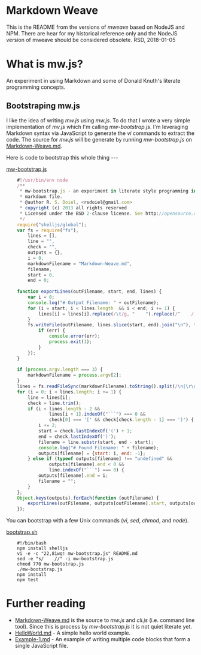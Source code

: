 Markdown Weave
==============

This is the README from the versions of _mweave_ based on NodeJS and NPM. There are hear
for my historical reference only and the NodeJS version of mweave should be considered
obsolete. RSD, 2018-01-05

# What is mw.js?

An experiment in using Markdown and some of Donald Knuth's literate
programming concepts.


## Bootstraping mw.js

I like the idea of writing _mw.js_ using _mw.js_.  To do that I wrote a 
very simple implementation of _mv.js_ which I'm calling _mw-bootstrap.js_.
I'm leveraging Markdown syntax via JavaScript to generate the _vi_ 
commands to extract the code. The source for _mw.js_ will be generate by 
running _mw-bootstrap.js_ on [Markdown-Weave.md](Markdown-Weave.md).

Here is code to bootstrap this whole thing ---

[mw-bootstrap.js](mw-bootstrap.js)
```JavaScript
    #!/usr/bin/env node
    /**
     * mw-bootstrap.js - an experiment in literate style programming in a 
     * markdown file.
     * @author R. S. Doiel, <rsdoiel@gmail.com>
     * copyright (c) 2013 all rights reserved
     * Licensed under the BSD 2-clause license. See http://opensource.org/licenses/BSD-2-Clause
     */
    require("shelljs/global"); 
    var fs = require("fs"),
        lines = [],
        line = "",
        check = "",
        outputs = {},
        i = 0,
        markdownFilename = "Markdown-Weave.md",
        filename,
        start = 0,
        end = 0;
    
    function exportLines(outFilename, start, end, lines) {
        var i = 0;
        console.log("# Output Filename: " + outFilename);
        for (i = start; i < lines.length  && i < end; i += 1) {
            lines[i] = lines[i].replace(/\t/g, "    ").replace(/^    /, "");
        }
        fs.writeFile(outFilename, lines.slice(start, end).join("\n"), function (err) {
            if (err) {
                console.error(err);
                process.exit(1);
            }
        });
    }
    
    if (process.argv.length === 3) {
        markdownFilename = process.argv[2];
    }
    lines = fs.readFileSync(markdownFilename).toString().split(/\n|\r\n/);
    for (i = 0; i < lines.length; i += 1) {
        line = lines[i];
        check = line.trim();
        if (i < lines.length - 2 &&
                lines[i + 1].indexOf("```") === 0 &&
                check[0] === '[' && check[check.length - 1] === ')') {
            i += 2;
            start = check.lastIndexOf('(') + 1;
            end = check.lastIndexOf(')');
            filename = line.substr(start, end - start);
            console.log("# Found Filename: " + filename);
            outputs[filename] = {start: i, end: -1};
        } else if (typeof outputs[filename] !== "undefined" &&
                outputs[filename].end < 0 &&
                line.indexOf("```") === 0) {
            outputs[filename].end = i;
            filename = "";
        }
    };
    Object.keys(outputs).forEach(function (outFilename) {
        exportLines(outFilename, outputs[outFilename].start, outputs[outFilename].end, lines);
    });
```

You can bootstrap with a few Unix commands (_vi_, _sed_, _chmod_, and _node_).

[bootstrap.sh](bootstrap.sh)
```shell
    #!/bin/bash
    npm install shelljs
    vi -e -c "22,81wq! mw-bootstrap.js" README.md
    sed -e "s/    //" -i mw-bootstrap.js
    chmod 770 mw-bootstrap.js
    ./mw-bootstrap.js
    npm install
    npm test
```


# Further reading

* [Markdown-Weave.md](Markdown-Weave.md) is the source to _mw.js_ and _cli.js_ (i.e. command line tool). Since this is process by _mw-bootstrap.js_ it is not quiet literate yet.
* [HelloWorld.md](HelloWorld.md) - A simple hello world example.
* [Example-1.md](Example-1.md) - An example of writing multiple code blocks that form a single JavaScript file.



